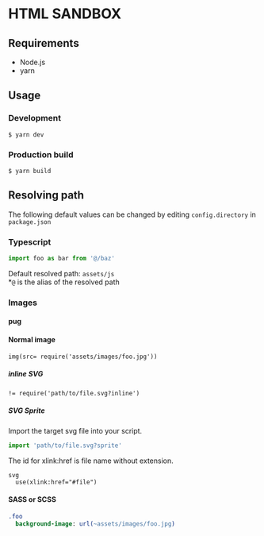 # HTML SANDBOX

## Requirements
- Node.js
- yarn

## Usage

### Development
```shell
$ yarn dev
```

### Production build
```shell
$ yarn build
```

## Resolving path
The following default values can be changed by editing `config.directory` in `package.json`

### Typescript
```typescript
import foo as bar from '@/baz'
```
Default resolved path: `assets/js`  
*`@` is the alias of the resolved path

### Images
#### pug
#### Normal image
```pug
img(src= require('assets/images/foo.jpg'))
```

##### inline SVG
```pug
!= require('path/to/file.svg?inline')
```

##### SVG Sprite
Import the target svg file into your script.
```typescript
import 'path/to/file.svg?sprite'
```
The id for xlink:href is file name without extension.
```pug
svg
  use(xlink:href="#file")
```

#### SASS or SCSS
```sass
.foo
  background-image: url(~assets/images/foo.jpg)
```
